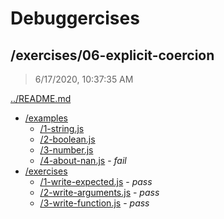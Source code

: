 # Debuggercises 

## /exercises/06-explicit-coercion 

> 6/17/2020, 10:37:35 AM 

[../README.md](../README.md)

- [/examples](./examples/README.md)
  - [/1-string.js](./examples/README.md#1-stringjs)  
  - [/2-boolean.js](./examples/README.md#2-booleanjs)  
  - [/3-number.js](./examples/README.md#3-numberjs)  
  - [/4-about-nan.js](./examples/README.md#4-about-nanjs) - _fail_ 
- [/exercises](./exercises/README.md)
  - [/1-write-expected.js](./exercises/README.md#1-write-expectedjs) - _pass_ 
  - [/2-write-arguments.js](./exercises/README.md#2-write-argumentsjs) - _pass_ 
  - [/3-write-function.js](./exercises/README.md#3-write-functionjs) - _pass_ 

